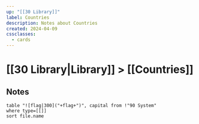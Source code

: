 ```yaml
---
up: "[[30 Library]]"
label: Countries
description: Notes about Countries
created: 2024-04-09
cssclasses:
  - cards
---
```

# [[30 Library|Library]] > [[Countries]]
## Notes
```dataview
table "![flag|300]("+flag+")", capital from !"90 System"
where type=[[]]
sort file.name
```
